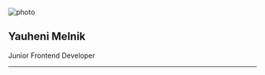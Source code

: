 <!-- Header -->
![photo](https://lh3.googleusercontent.com/proxy/IBBRBIe3dcHOo6o28HQTD0k7nLmgQP4jiQtXC42W17AMQfdKbhwftlUL_l6g0PsiEi7PRi6FNEFPqAjvrAAr)

## Yauheni Melnik
Junior Frontend Developer
***
